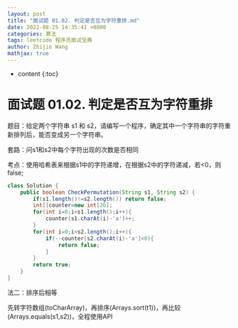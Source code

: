 ```yaml
---
layout: post
title: "面试题 01.02. 判定是否互为字符重排.md"
date: 2022-08-25 14:35:41 +0800
categories: 算法
tags: leetcode 程序员面试宝典
author: Zhijie Wang
mathjax: true
---
```



* content
{:toc}














# 面试题 01.02. 判定是否互为字符重排

题目：给定两个字符串 s1 和 s2，请编写一个程序，确定其中一个字符串的字符重新排列后，能否变成另一个字符串。 



套路：问s1和s2中每个字符出现的次数是否相同



考点：使用哈希表来根据s1中的字符递增，在根据s2中的字符递减，若<0，则false;



```java
class Solution {
    public boolean CheckPermutation(String s1, String s2) {
        if(s1.length()!=s2.length()) return false;
        int[]counter=new int[26];
        for(int i=0;i<s1.length();i++){
            counter[s1.charAt(i)-'a']++;
        }
        for(int i=0;i<s2.length();i++){
            if(--counter[s2.charAt(i)-'a']<0){
                return false;
            }
        }
        return true;
    }
}
```



法二：排序后相等

先转字符数组(toCharArray)，再排序(Arrays.sort(t1))，再比较(Arrays.equals(s1,s2))，全程使用API

